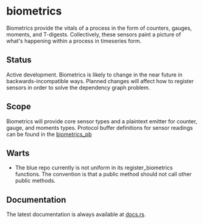 biometrics
==========

Biometrics provide the vitals of a process in the form of counters, gauges, moments, and T-digests.  Collectively, these
sensors paint a picture of what's happening within a process in timeseries form.

Status
------

Active development.  Biometrics is likely to change in the near future in backwards-incompatible ways.  Planned changes
will affect how to register sensors in order to solve the dependency graph problem.

Scope
-----

Biometrics will provide core sensor types and a plaintext emitter for counter, gauge, and moments types.  Protocol
buffer definitions for sensor readings can be found in the [biometrics_pb](https://crates.io/crates/biometrics_pb)

Warts
-----

- The blue repo currently is not uniform in its register_biometrics functions.  The convention is that a public method
  should not call other public methods.

Documentation
-------------

The latest documentation is always available at [docs.rs](https://docs.rs/biometrics/latest/biometrics/).
